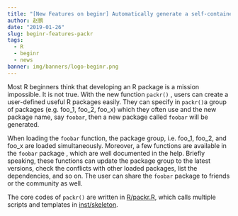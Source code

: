 ```yaml
---
title: "[New Features on beginr] Automatically generate a self-contained package"
author: 赵鹏
date: "2019-01-26"
slug: beginr-features-packr
tags: 
  - R
  - beginr
  - news
banner: img/banners/logo-beginr.png
---
```



Most R beginners think that developing an R package is a mission impossible. It is not true. With the new function `packr()` , users can create a user-defined useful R packages easily. They can specify in `packr()`a group of packages (e.g. foo_1, foo_2, foo_x) which they often use and the new package name, say `foobar`, then a new package called `foobar` will be generated. 

<!--more-->


When loading the `foobar` function, the package group, i.e. foo_1, foo_2, and foo_x are loaded simultaneously. Moreover, a few functions are available in the `foobar` package , which are well documented in the help. Briefly speaking, these functions can update the package group to the latest versions, check the conflicts with other loaded packages, list the dependencies, and so on. The user can share the `foobar` package to friends or the community as well. 

The  core codes of `packr()` are written in [R/packr.R](https://github.com/pzhaonet/beginr/blob/master/R/packr.R), which calls multiple scripts and templates in [inst/skeleton](https://github.com/pzhaonet/beginr/tree/master/inst/skeleton).


